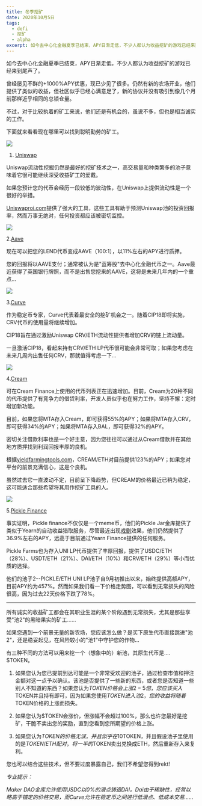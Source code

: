 ```yaml
---
title: 冬季挖矿
date: 2020年10月5日
tags:
  - defi
  - 挖矿
  - alpha
excerpt: 如今去中心化金融夏季已结束，APY日渐走低，不少人都认为收益挖矿的游戏已经来到尾声了。
---
```


如今去中心化金融夏季已结束，APY日渐走低，不少人都认为收益挖矿的游戏已经来到尾声了。

曾经屡见不鲜的+1000%APY优惠，现已少见了很多。仍然有新的农场开业，他们提供了类似的收益，但社区似乎已经心满意足了，新的协议并没有吸引到像几个月前那样近乎相同的总锁仓量。

不过，对于比较执着的矿工来说，他们还是有机会的，虽说不多，但也是相当诚实的工作。

下面就来看看现在哪里可以找到聪明勤劳的矿工。

![](https://raw.githubusercontent.com/RektHQ/Assets/main/images/2020/10/uniswap-1.png)
 
1.	[Uniswap](https://uniswap.org/)

Uniswap流动性挖掘仍然是最好的挖矿技术之一，高交易量和种类繁多的池子意味着它很可能继续深受收益矿工的爱戴。

如果您预计您的代币会经历一段较低的波动性，在Uniswap上提供流动性是一个很好的举措。

[Uniswaproi.com](https://www.uniswaproi.com/)提供了强大的工具，这些工具有助于预测Uniswap池的投资回报率，然而万事无绝对，任何投资都应该被密切监控。

![](https://raw.githubusercontent.com/RektHQ/Assets/main/images/2020/10/aave-1.jpg)

2.[Aave](https://app.aave.com/)

现在可以把您的LEND代币变成AAVE（100:1），以11%左右的APY进行质押。

您的回报将以AAVE支付；通常被认为是"蓝筹股"去中心化金融代币之一。Aave最近获得了英国银行牌照，而不是出售您挖来的AAVE，这将是未来几年内的一个重点...    

![](https://raw.githubusercontent.com/RektHQ/Assets/main/images/2020/10/curve.png)

3.[Curve](https://www.curve.fi/)

作为稳定币专家，Curve代表着最安全的挖矿机会之一。随着CIP18即将实施，CRV代币的使用量将继续增加。

CIP18旨在通过激励Uniswap CRV/ETH流动性提供者增加CRV的链上流动量。

 一旦激活CIP18，看起来持有CRV/ETH LP代币很可能会非常可取；如果您考虑在未来几周内出售任何CRV，那就值得考虑一下...
 
 ![](https://raw.githubusercontent.com/RektHQ/Assets/main/images/2020/10/cream.png)
 
4.[Cream](https://cream.finance/)

可在Cream Finance上使用的代币列表正在迅速增加。目前，Cream为20种不同的代币提供了有竞争力的借贷利率，开发人员似乎也在努力工作，坚持不懈：定时增加新功能。

目前，如果您将MTA存入Cream，即可获得55%的APY；如果将MTA存入CRV，即可获得34%的APY；如果将MTA存入BAL，即可获得32%的APY。

密切关注借款利率也是一个好主意，因为您往往可以通过从Cream借款并在其他地方质押找到利润回报丰厚的良机。

根据[yieldfarmingtools.com](https://yieldfarmingtools.com/)，CREAM/ETH对目前提供123%的APY；如果您对平台的前景充满信心，这是个良机。

虽然过去它一直波动不定，目前呈下降趋势，但CREAM的价格最近已稍为稳定，这可能适合那些希望将其用作挖矿工具的人。

![](https://raw.githubusercontent.com/RektHQ/Assets/main/images/2020/10/pickle.jpg)

5.[Pickle Finance](https://pickle.finance/)

事实证明，Pickle finance不仅仅是一个meme币，他们的Pickle Jar金库提供了类似于Yearn的自动收益猎取服务，尽管最近出现[戏剧](https://medium.com/@picklefinance/claim-picklejar-funds-a033b5ef91aa)效果，他们仍然提供了36.9%左右的APY，远高于目前通过Yearn Finance提供的任何服务。

Pickle Farms也为存入UNI LP代币提供了丰厚回报，提供了USDC/ETH（28%）、USDT/ETH（21%）、DAI/ETH（10%）和CRV/ETH（29%）等小而优质的选择。

他们的池子2--PICKLE/ETH UNI LP池子自9月初推出以来，始终提供高额APY，目前APY约为457%。然而如果我们看一下价格走势图，可以看到无常损失的风险很高，因为过去22天价格下跌了78%。
________________________________________

所有诚实的收益矿工都会在其职业生涯的某个阶段遇到无常损失，尤其是那些享受"池2"的黑暗果实的矿工......

如果您遇到一个前景无量的新农场，您应该怎么做？是买下原生代币直接跳进"池2"，还是稳妥起见，在风险较小的"池1"中守护您的作物…

有三种不同的方法可以用来挖一个（想象中的）新池，其原生代币是…. $TOKEN。

1.	如果您认为您已提前到达可能是一个非常受欢迎的池子，通过检查市值和押注金额对这一点予以确认。该池是否提供了一些新的东西，或者您是否知道一些别人不知道的东西？如果您认为$TOKEN价格会上涨2-5倍，您应该买入$TOKEN并且持有即可，因为如果您使用$TOKEN进入池2，您的收益将随着$TOKEN价格的上涨而损失。

2.	如果您认为$TOKEN会涨价，但涨幅不会超过100%，那么也许您最好是挖矿，干脆不卖出您的奖励，直到您看到您所期望的价格上涨。

3.	如果您认为$TOKEN的价格无误，并且似乎在10%的范围内进行交易，最好的盈利方式可能是挖$TOKEN，并且假设池子里使用的是$TOKEN/ETH配对，将一半的$TOKEN卖出兑换成ETH，然后重新存入来复利。

您也可以结合这些技术，但不要过度暴露自己，我们不希望您得到rekt!

_专业提示：_

_Maker DAO金库允许使用USDC以0%的滑点铸造DAI。Dai由于稀缺性，经常以略高于锚定的价格交易，而Curve允许在稳定币之间进行低滑点、低成本交易......_



